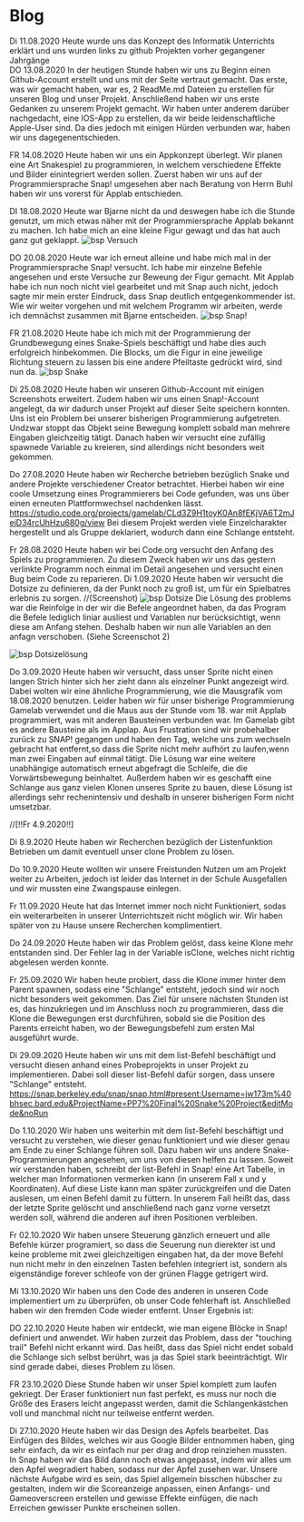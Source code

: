 # Blog
Di 11.08.2020 Heute wurde uns das Konzept des Informatik Unterrichts erklärt und uns wurden links zu github Projekten vorher gegangener Jahrgänge  
DO 13.08.2020 In der heutigen Stunde haben wir uns zu Beginn einen Github-Account erstellt und uns mit der Seite vertraut gemacht. Das erste, was wir gemacht haben, war es, 2 ReadMe.md Dateien zu erstellen für unseren Blog und unser Projekt. Anschließend haben wir uns erste Gedanken zu unserem Projekt gemacht. Wir haben unter anderem darüber nachgedacht, eine IOS-App zu erstellen, da wir beide leidenschaftliche Apple-User sind. Da dies jedoch mit einigen Hürden verbunden war, haben wir uns dagegenentschieden. 

FR 14.08.2020 Heute haben wir uns ein Appkonzept überlegt. Wir planen eine Art Snakespiel zu programmieren, in welchem verschiedene Effekte und Bilder einintegriert werden sollen. Zuerst haben wir uns auf der Programmiersprache Snap! umgesehen aber nach Beratung von Herrn Buhl haben wir uns vorerst für Applab entschieden.

DI 18.08.2020 Heute war Bjarne nicht da und deswegen habe ich die Stunde genutzt, um mich etwas näher mit der Programmiersprache Applab bekannt zu machen. Ich habe mich an eine kleine Figur gewagt und das hat auch ganz gut geklappt.
![bsp Versuch](images/Versuch.PNG "Screenshot von Versuch")

DO 20.08.2020 Heute war ich erneut alleine und habe mich mal in der Programmiersprache Snap! versucht. Ich habe mir einzelne Befehle angesehen und erste Versuche zur Beweung der Figur gemacht. Mit Applab habe ich nun noch nicht viel gearbeitet und mit Snap auch nicht, jedoch sagte mir mein erster Eindruck, dass Snap deutlich entgegenkommender ist. Wie wir weiter vorgehen und mit welchem Programm wir arbeiten, werde ich demnächst zusammen mit Bjarne entscheiden.
![bsp Snap!](images/Snap!.PNG "Screenshot von Snap")

FR 21.08.2020 Heute habe ich mich mit der Programmierung der Grundbewegung eines Snake-Spiels beschäftigt und habe dies auch erfolgreich hinbekommen. Die Blocks, um die Figur  in eine jeweilige Richtung steuern zu lassen bis eine andere Pfeiltaste gedrückt wird, sind nun da.
![bsp Snake](images/Snake.PNG "Screenshot von Versuch von Snake")


Di 25.08.2020 Heute haben wir unseren Github-Account mit einigen Screenshots erweitert. Zudem haben wir uns einen Snap!-Account angelegt, da wir dadurch unser Projekt auf dieser Seite speichern konnten. Uns ist ein Problem bei unserer bisherigen Programmierung aufgetreten. Undzwar stoppt das Objekt seine Bewegung komplett sobald man mehrere Eingaben gleichzeitig tätigt. Danach haben wir versucht eine zufällig spawnede Variable zu kreieren, sind allerdings nicht besonders weit gekommen. 


Do 27.08.2020 Heute haben wir Recherche betrieben bezüglich Snake und andere Projekte verschiedener Creator betrachtet. Hierbei haben wir eine coole Umsetzung eines Programmierers bei Code gefunden, was uns über einen erneuten Plattformwechsel nachdenken lässt. https://studio.code.org/projects/gamelab/CLd3Z9H1toyK0An8fEKjVA6T2mJejD34rcUhHzu680g/view
Bei diesem Projekt werden viele Einzelcharakter hergestellt und als Gruppe deklariert, wodurch dann eine Schlange entsteht.

Fr 28.08.2020 Heute haben wir bei Code.org versucht den Anfang des Spiels zu programmieren. Zu diesem Zweck haben wir uns das gestern verlinkte Programm noch einmal im Detail angesehen und versucht einen Bug beim Code zu reparieren. 
Di 1.09.2020 Heute haben wir versucht die Dotsize zu definieren, da der Punkt noch zu groß ist, um für ein Spielbatres erlebnis zu sorgen. 
//(Screenshot)
![bsp Dotsize](images/Dotsize.PNG "Screenshot von Dotsize")
Die Lösung des problems war die Reinfolge in der wir die Befele angeordnet haben, da das Program die Befele lediglich liniar ausliest und Variablen nur berücksichtigt, wenn diese am Anfang stehen. Deshalb haben wir nun alle Variablen an den anfagn verschoben. (Siehe Screenschot 2)


![bsp Dotsizelösung](images/Dotsizeloesung.PNG "Screenshot von Dotsizelösung")

Do 3.09.2020 Heute haben wir versucht, dass unser Sprite nicht einen langen Strich hinter sich her zieht dann als einzelner Punkt angezeigt wird. Dabei wolten wir eine ähnliche Programmierung, wie die Mausgrafik vom 18.08.2020 benutzen. Leider haben wir für unser bisherige Programmierung Gamelab verwendet und die Maus aus der Stunde vom 18. war mit Applab programmiert, was mit anderen Bausteinen verbunden war. Im Gamelab gibt es andere Bausteine als im Applap.
Aus Frustration sind wir probehalber zurück zu SNAP! gegangen und haben den Tag, welche uns zum wechseln gebracht hat entfernt,so dass die Sprite nicht mehr aufhört zu laufen,wenn man zwei Eingaben auf einmal tätigt. Die Lösung war eine weitere unabhängige automatisch erneut abgefragt die Schleife, die die Vorwärtsbewegung beinhaltet. Außerdem haben wir es geschafft eine Schlange aus ganz vielen Klonen unseres Sprite zu bauen, diese Lösung ist allerdings sehr rechenintensiv und deshalb in unserer bisherigen Form nicht umsetzbar. 

//[!!Fr 4.9.2020!!]

Di 8.9.2020 Heute haben wir Recherchen bezüglich der Listenfunktion Betrieben um damit eventuell unser clone Problem zu lösen. 

Do 10.9.2020 Heute wollten wir unsere Freistunden Nutzen um am Projekt weiter zu Arbeiten, jedoch ist leider das Internet in der Schule Ausgefallen und wir mussten eine Zwangspause einlegen.

Fr 11.09.2020 Heute hat das Internet immer noch nicht Funktioniert, sodas ein weiterarbeiten in unserer Unterrichtszeit nicht möglich wir. Wir haben später von zu Hause unsere Recherchen komplimentiert. 
 
Do 24.09.2020 Heute haben wir das Problem gelöst, dass keine Klone mehr entstanden sind. Der Fehler lag in der Variable isClone, welches nicht richtig abgelesen werden konnte.
 
Fr 25.09.2020 Wir haben heute probiert, dass die Klone immer hinter dem Parent spawnen, sodass eine "Schlange" entsteht, jedoch sind wir noch nicht besonders weit gekommen. Das Ziel für unsere nächsten Stunden ist es, das hinzukriegen und im Anschluss noch zu programmieren, dass die Klone die Bewegungen erst durchführen, sobald sie die Position des Parents erreicht haben, wo der Bewegungsbefehl zum ersten Mal ausgeführt wurde. 

Di 29.09.2020 Heute haben wir uns mit dem list-Befehl beschäftigt und versucht diesen anhand eines Probeprojekts in unser Projekt zu implementieren. Dabei soll dieser list-Befehl dafür sorgen, dass unsere "Schlange" entsteht. https://snap.berkeley.edu/snap/snap.html#present:Username=jw173m%40bhsec.bard.edu&ProjectName=PP7%20Final%20Snake%20Project&editMode&noRun

Do 1.10.2020 Wir haben uns weiterhin mit dem list-Befehl beschäftigt und versucht zu verstehen, wie dieser genau funktioniert und wie dieser genau am Ende zu einer Schlange führen soll. Dazu haben wir uns andere Snake-Programmierungen angesehen, um uns von diesen helfen zu lassen. Soweit wir verstanden haben, schreibt der list-Befehl in Snap! eine Art Tabelle, in welcher man Informationen vermerken kann (in unserem Fall x und y Koordinaten). Auf diese Liste kann man später zurückgreifen und die Daten auslesen, um einen Befehl damit zu füttern. In unserem Fall heißt das, dass der letzte Sprite gelöscht und anschließend nach ganz vorne versetzt werden soll, während die anderen auf ihren Positionen verbleiben.

Fr 02.10.2020
Wir haben unsere Steuerung gänzlich erneuert und alle Befehle kürzer programiert, so dass die Seuerung nun dierekter ist und keine probleme mit zwei gleichzeitigen eingaben hat, da der move Befehl nun nicht mehr in den einzelnen Tasten befehlen integriert ist, sondern als eigenständige forever schleofe von der grünen Flagge getrigert wird.

Mi 13.10.2020 
Wir haben uns den Code des anderen in unseren Code implementiert um zu überprüfen, ob unser Code fehlerhaft ist. Anschließed haben wir den fremden Code wieder entfernt. Unser Ergebnis ist:    

DO 22.10.2020
Heute haben wir entdeckt, wie man eigene Blöcke in Snap! definiert und anwendet. Wir haben zurzeit das Problem, dass der "touching trail" Befehl nicht erkannt wird. Das heißt, dass das Spiel nicht endet sobald die Schlange sich selbst berührt, was ja das Spiel stark beeinträchtigt. Wir sind gerade dabei, dieses Problem zu lösen.

FR 23.10.2020
Diese Stunde haben wir unser Spiel komplett zum laufen gekriegt. Der Eraser funktioniert nun fast perfekt, es muss nur noch die Größe des Erasers leicht angepasst werden, damit die Schlangenkästchen voll und manchmal nicht nur teilweise entfernt werden. 

Di 27.10.2020
Heute haben wir das Design des Apfels bearbeitet. Das Einfügen des Bildes, welches wir aus Google Bilder entnommen haben, ging sehr einfach, da wir es einfach nur per drag and drop reinziehen mussten. In Snap haben wir das Bild dann noch etwas angepasst, indem wir alles um den Apfel wegradiert haben, sodass nur der Apfel zusehen war. Unsere nächste Aufgabe wird es sein, das Spiel allgemein bisschen hübscher zu gestalten, indem wir die Scoreanzeige anpassen, einen Anfangs- und Gameoverscreen erstellen und gewisse Effekte einfügen, die nach Erreichen gewisser Punkte erscheinen sollen.  
